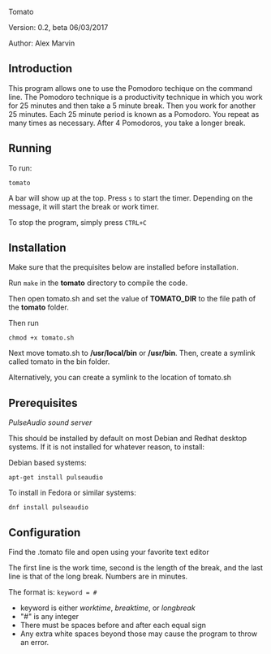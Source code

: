 Tomato

Version: 0.2, beta 06/03/2017

Author: Alex Marvin

Introduction
------------

This program allows one to use the Pomodoro techique on the command line.
The Pomodoro technique is a productivity technique in which you work for
25 minutes and then take a 5 minute break. Then you work for another 25
minutes. Each 25 minute period is known as a Pomodoro. You repeat as many
times as necessary. After 4 Pomodoros, you take a longer break.

Running
-------
To run:

    tomato

A bar will show up at the top. Press `s` to start the timer. Depending on the message, 
it will start the break or work timer.

To stop the program, simply press `CTRL+C`

Installation
------------
Make sure that the prequisites below are installed before installation.

Run `make` in the **tomato** directory to compile the code.

Then open tomato.sh and set the value of **TOMATO_DIR** to the file
path of the **tomato** folder.

Then run

    chmod +x tomato.sh

Next move tomato.sh to **/usr/local/bin** or **/usr/bin**.
Then, create a symlink called tomato in the bin folder.

Alternatively, you can create a symlink to the location of tomato.sh

Prerequisites
-------------

*PulseAudio sound server*

This should be installed by default on most Debian and Redhat desktop systems.
If it is not installed for whatever reason, to install:

Debian based systems:

    apt-get install pulseaudio

To install in Fedora or similar systems:

    dnf install pulseaudio 

Configuration
-------------

Find the .tomato file and open using your favorite text editor

The first line is the work time, second is the length of the break, and
the last line is that of the long break. Numbers are in minutes.

The format is:
`keyword = #`
* keyword is either *worktime*, *breaktime*, or *longbreak*
* "#" is any integer
* There must be spaces before and after each equal sign
* Any extra white spaces beyond those may cause the program to throw an
  error.
